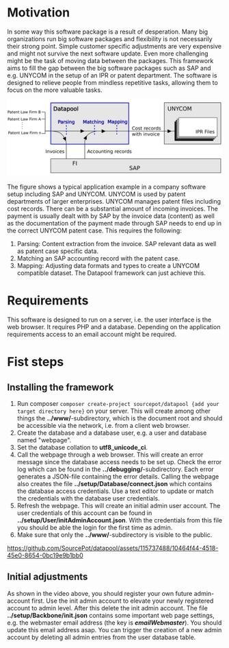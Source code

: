# Motivation
In some way this software package is a result of desperation. 
Many big organizations run big software packages and flexibility is not necessarily their strong point. Simple customer specific adjustments are very expensive and might not survive the next software update. Even more challenging might be the task of moving data between the packages.
This framework aims to fill the gap between the big software packages such as SAP and e.g. UNYCOM in the setup of an IPR or patent department.  The software is designed to relieve people from mindless repetitive tasks, allowing them to focus on the more valuable tasks.

![Example application, import of invoices with including cost records](/assets/img/ExampleApplication.png "Invoice import")

The figure shows a typical application example in a company software setup including SAP and UNYCOM. UNYCOM is used by patent departments of larger enterprises. UNYCOM manages patent files including cost records. There can be a substantial amount of incoming invoices.  The payment is usually dealt with by SAP by the invoice data (content) as well as the documentation of the payment made through SAP needs to end up in the correct UNYCOM patent case. This requires the following:
1. Parsing: Content extraction from the invoice. SAP relevant data as well as patent case specific data.
2. Matching an SAP accounting record with the patent case.
3. Mapping: Adjusting data formats and types to create a UNYCOM compatible dataset.
The Datapool framework can just achieve this.

# Requirements
This software is designed to run on a server, i.e. the user interface is the web browser. It requires PHP and a database. Depending on the application requirements access to an email account might be required.

# Fist steps
## Installing the framework
1. Run composer ``composer create-project sourcepot/datapool {add your target directory here}`` on your server. This will create among other things the **../www/**-subdirectory, which is the document root and should be accessible via the network, i.e. from a client web browser.
2. Create the database and a database user, e.g. a user and database named "webpage".
3. Set the database collation to **utf8_unicode_ci**.
4. Call the webpage through a web browser. This will create an error message since the database access needs to be set up. Check the error log which can be found in the **../debugging/**-subdirectory.  Each error generates a JSON-file containing the error details. Calling the webpage also creates the file **../setup/Database/connect.json** which contains the database access credentials. Use a text editor to update or match the credentials with the database user credentials. 
5. Refresh the webpage. This will create an initial admin user account. The user credentials of this account can be found in **../setup/User/initAdminAccount.json**.  With the credentials from this file you should be able the login for the first time as admin.
6. Make sure that only the **../www/**-subdirectory is visible to the public.

https://github.com/SourcePot/datapool/assets/115737488/10464f44-4518-45e0-8654-0bc19e9b1bb0

## Initial adjustments
As shown in the video above, you should register your own future admin-account first. Use the init admin account to elevate your newly registered account to admin level. After this delete the init admin account.
The file **../setup/Backbone/init.json** contains some important web page settings, e.g. the webmaster email address (the key is ***emailWebmaster***). You should update this email address asap.
You can trigger the creation of a new admin account by deleting all admin entries from the user database table.